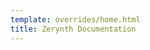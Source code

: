 ```yaml
---
template: overrides/home.html
title: Zerynth Documentation
---
```


<!--stackedit_data:
eyJoaXN0b3J5IjpbLTg2Mzg1MjUzMl19
-->